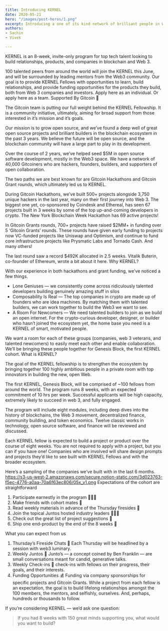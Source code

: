 ```yaml
---
title: Introducing KERNEL
date: 2020-05-21
hero: "/images/post-heros/1.png"
excerpt: Introducing a one of its kind network of brilliant people in Web3.
authors:
- Sachin
- Vivek

---
```

KERNEL is an 8-week, invite-only program for top tech talent looking to build relationships, products, and companies in blockchain and Web 3.

100 talented peers from around the world will join the KERNEL this June, and will be surrounded by leading mentors from the Web3 community. Our goal is to provide KERNEL Fellows with opportunities to learn, build relationships, and provide funding opportunities for the products they build, both from Web 3 companies and investors. Apply here as an individual. Or apply here as a team.
Supported By Gitcoin 🌳

The Gitcoin team is putting our full weight behind the KERNEL Fellowship. It is a community initiative, ultimately, aiming for broad support from those interested in it’s mission and it’s goals.

Our mission is to grow open source, and we’ve found a deep well of great open source projects and brilliant builders in the blockchain ecosystem in the past 3 years. We believe the future will be open source, and the blockchain community will have a large part to play in its development.

Over the course of 2 years, we’ve helped seed $5M in open source software development, mostly in the Web3 space. We have a network of 40,000 Gitcoiners who are hackers, founders, builders, and supporters of open collaboration.

The two paths we are best known for are Gitcoin Hackathons and Gitcoin Grant rounds, which ultimately led us to KERNEL.

During Gitcoin Hackathons, we’ve built 500+ projects alongside 3,750 unique hackers in the last year, many on their first journey into Web 3. The biggest one yet, co-sponsored by Coindesk and Ethereal, has seen 67 projects built in 3 weeks by some of the top up-and-coming developers in crypto.
The New York Blockchain Week Hackathon has 69 active projects!

In Gitcoin Grants rounds, 700+ projects have raised $2MM+ in funding over 5 ‘Gitcoin Grants’ rounds. These rounds have given early funding to projects now VC-funded projects like Uniswap and Optimism, and continue to fund core infrastructure projects like Prysmatic Labs and Tornado Cash. And many others!

The last round saw a record $492K allocated in 2.5 weeks. Vitalik Buterin, co-founder of Ethereum, wrote a bit about it here.
Why KERNEL?

With our experience in both hackathons and grant funding, we’ve noticed a few things.

- Lone Geniuses — we consistently come across ridiculously talented developers building genuinely amazing stuff in silos 
- Composability Is Real — The top companies in crypto are made up of founders who are idea machines. By matching them with talented builders, we can work together to build the Web3 we want to see.
- A Room For Newcomers — We need talented builders to join as we build an open internet. For the crypto-curious developer, designer, or builder who hasn’t joined the ecosystem yet, the home base you need is a KERNEL of smart, motivated people.

We want a room for each of these groups (companies, web 3 veterans, and talented newcomers) to easily meet each other and enable collaboration. We’ll be bringing these people together for Genesis Block, the first KERNEL cohort.
What is KERNEL?

The goal of the KERNEL fellowship is to strengthen the ecosystem by bringing together 100 highly ambitious people in a private room with top innovators in building the new, open Web.

The first KERNEL, Genesis Block, will be comprised of ~100 fellows from around the world. The program runs 8 weeks, with an expected commitment of 10 hrs per week. Successful applicants will be high capacity, extremely likely to succeed in web 3, and fully engaged.

The program will include eight modules, including deep dives into the history of blockchains, the Web 3 movement, decentralized finance, community building, and token economics. Twelve classic works in technology, open source software, and finance will be reviewed and discussed.

Each KERNEL fellow is expected to build a project or product over the course of eight weeks. You are not required to apply with a project, but you can if you have one! Companies who are involved will share design prompts and projects they’d like to see built with KERNEL Fellows and with the broader ecosystem.

Here’s a sampling of the companies we’ve built with in the last 6 months.
https://s3-us-west-2.amazonaws.com/secure.notion-static.com/3d023763-f5ec-4776-a0aa-70a6f63ec806/05x_v1.png
Expectations of the cohort are straightforward

1. Participate earnestly in the program 🙋🏻‍♀️
2. Make friends with cohort mates 🎎
3. Read weekly materials in advance of the Thursday firesides 📖
4. Join the topical Juntos hosted industry leaders 👯🏻‍♀️
5. Check out the great list of project suggestions 🚧
6. Ship one end-product by the end of the 8 weeks 🚀

What you can expect from us
1. Thursday’s Fireside Chats 💬 Each Thursday will be headlined by a session with web3 luminary.
2. Weekly Juntos 🥘 Junto’s — a concept coined by Ben Franklin — are small conversations meant for candid, generative talks.
3. Weekly Check-ins 📅 check-ins with fellows on their progress, their goals, and their interests.
4. Funding Opportunities 💰 Funding via company sponsorships for specific projects and Gitcoin Grants. 
While a project from each fellow is an expectation, the goal is to build lifelong relationships amongst the 100 members, the mentors, and selfishly, ourselves. And, perhaps, hundreds or thousands to follow.

If you’re considering KERNEL — we’d ask one question:

> If you had 8 weeks with 150 great minds supporting you, what would you want to build?